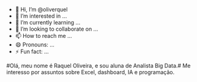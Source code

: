 - 👋 Hi, I’m @oliverquel
- 👀 I’m interested in ...
- 🌱 I’m currently learning ...
- 💞️ I’m looking to collaborate on ...
- 📫 How to reach me ...
- 😄 Pronouns: ...
- ⚡ Fun fact: ...

<!---
oliverquel/oliverquel is a ✨ special ✨ repository because its `README.md` (this file) appears on your GitHub profile.
You can click the Preview link to take a look at your changes.
--->
#Olá, meu nome é Raquel Oliveira, e sou aluna de Analista Big Data.#
Me interesso por assuntos sobre Excel, dashboard, IA e programação. 
